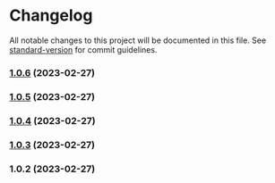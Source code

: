 # Changelog

All notable changes to this project will be documented in this file. See [standard-version](https://github.com/conventional-changelog/standard-version) for commit guidelines.

### [1.0.6](https://github.com/indigopro/Client/compare/v1.0.5...v1.0.6) (2023-02-27)

### [1.0.5](https://github.com/indigopro/Client/compare/v1.0.4...v1.0.5) (2023-02-27)

### [1.0.4](https://github.com/indigopro/Client/compare/v1.0.3...v1.0.4) (2023-02-27)

### [1.0.3](https://github.com/indigopro/Client/compare/v1.0.2...v1.0.3) (2023-02-27)

### 1.0.2 (2023-02-27)

